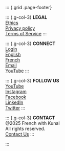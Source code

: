::: {.grid .page-footer}

::: {.g-col-3}
**LEGAL**  
[Ethics](ethics.qmd)  
[Privacy policy](policy.qmd)  
[Terms of Service](terms.qmd)
:::

::: {.g-col-3}
**CONNECT**  
[Login](login.qmd)  
[English](https://frenchwithkunal.ca/index.html)  
[French](https://frenchwithkunal.ca/fr/index.html)  
[Email](mailto:frenchwithkunal@gmail.com)  
[YouTube](https://www.youtube.com/@frenchwithkunal)
:::

::: {.g-col-3}
**FOLLOW US**  
[YouTube](https://www.youtube.com/@frenchwithkunal)  
[Instagram](https://www.instagram.com/frenchwithkunal/)  
[Facebook](https://www.facebook.com/frenchwithkunal)  
[LinkedIn](https://www.linkedin.com/company/frenchwithkunal/)  
[Twitter](https://twitter.com/frenchwithkunal)
:::

::: {.g-col-3}
**CONTACT**  
@2025 French with Kunal  
All rights reserved.  
[Contact Us](contact.qmd)
:::

:::